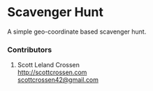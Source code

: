 # Scavenger Hunt

A simple geo-coordinate based scavenger hunt.

### Contributors

1. Scott Leland Crossen  
   <http://scottcrossen.com>  
   <scottcrossen42@gmail.com>

